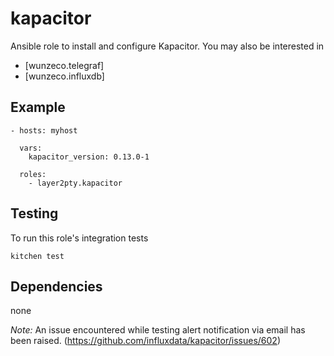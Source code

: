 kapacitor
==============

Ansible role to install and configure Kapacitor. You may also be interested in
- [wunzeco.telegraf]
- [wunzeco.influxdb]


## Example

```
- hosts: myhost

  vars:
    kapacitor_version: 0.13.0-1

  roles:
    - layer2pty.kapacitor
```


## Testing

To run this role's integration tests

```
kitchen test
```


## Dependencies

none

*Note:*
An issue encountered while testing alert notification via email has been raised.
(https://github.com/influxdata/kapacitor/issues/602)
